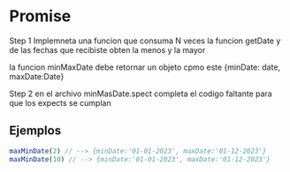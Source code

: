# Promise

Step 1
Implemneta una funcion que consuma N veces la funcion getDate y de las fechas que recibiste obten la menos y la mayor

la funcion minMaxDate debe retornar un objeto cpmo este {minDate: date, maxDate:Date}

Step 2
en el archivo minMasDate.spect completa el codigo faltante para que los expects se cumplan



## Ejemplos

```js
maxMinDate(2) // --> {minDate:'01-01-2023', maxDate:'01-12-2023'}
maxMinDate(10) // --> {minDate:'01-01-2023', maxDate:'01-12-2023'}
```
